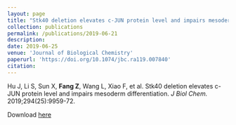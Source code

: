 ```yaml
---
layout: page
title: "Stk40 deletion elevates c-JUN protein level and impairs mesoderm differentiation"
collection: publications
permalink: /publications/2019-06-21
description: 
date: 2019-06-25
venue: 'Journal of Biological Chemistry'
paperurl: 'https://doi.org/10.1074/jbc.ra119.007840'
citation: 
---
```


Hu J, Li S, Sun X, **Fang Z**, Wang L, Xiao F, et al. Stk40 deletion elevates c-JUN protein level and impairs mesoderm differentiation. *J Biol Chem.* 2019;294(25):9959-72.

Download [here](https://doi.org/10.1074/jbc.ra119.007840)